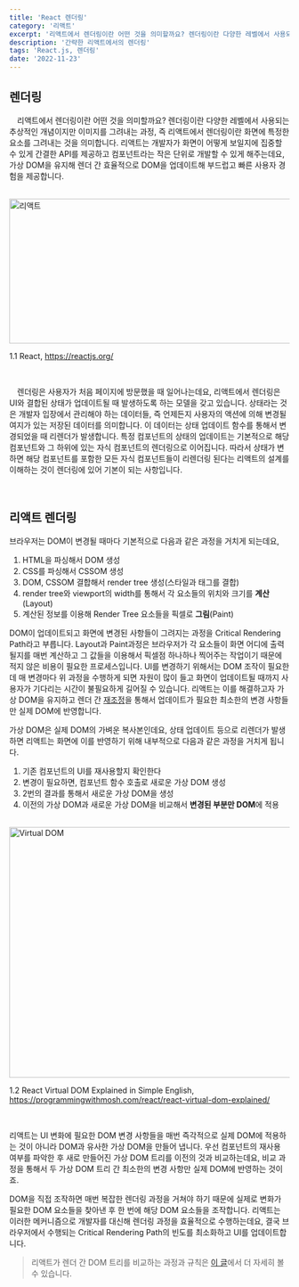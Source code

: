 ```yaml
---
title: 'React 렌더링'
category: '리액트'
excerpt: '리액트에서 렌더링이란 어떤 것을 의미할까요? 렌더링이란 다양한 레벨에서 사용되는 추상적인 개념이지만 이미지를 그려내는 과정, 즉 리액트에서 렌더링이란 화면에 특정한 요소를 그려내는 것을 의미합니다. 리렌더링의 프로세스가 복잡해지거나 빈도가 잦으면 그에 따른 실행 비용이 올라가고 결국 퍼포먼스의 저하로 이어지게 됩니다.'
description: '간략한 리액트에서의 렌더링'
tags: 'React.js, 렌더링'
date: '2022-11-23'
---
```


## 렌더링

&emsp;리액트에서 렌더링이란 어떤 것을 의미할까요? 렌더링이란 다양한 레벨에서 사용되는 추상적인 개념이지만 이미지를 그려내는 과정, 즉 리액트에서 렌더링이란 화면에 특정한 요소를 그려내는 것을 의미합니다. 리액트는 개발자가 화면이 어떻게 보일지에 집중할 수 있게 간결한 API를 제공하고 컴포넌트라는 작은 단위로 개발할 수 있게 해주는데요, 가상 DOM을 유지해 렌더 간 효율적으로 DOM을 업데이트해 부드럽고 빠른 사용자 경험을 제공합니다.

</br>

<img src="/assets/markdown-image/React-렌더링-최적화-1/React_home.png" alt="리액트" width="860" height="260"/>

<span>1.1 React, https://reactjs.org/</span>

</br>

&emsp;렌더링은 사용자가 처음 페이지에 방문했을 때 일어나는데요, 리액트에서 렌더링은 UI와 결합된 상태가 업데이트될 때 발생하도록 하는 모델을 갖고 있습니다. 상태라는 것은 개발자 입장에서 관리해야 하는 데이터들, 즉 언제든지 사용자의 액션에 의해 변경될 여지가 있는 저장된 데이터를 의미합니다. 이 데이터는 상태 업데이트 함수를 통해서 변경되었을 때 리렌더가 발생합니다. 특정 컴포넌트의 상태의 업데이트는 기본적으로 해당 컴포넌트와 그 하위에 있는 자식 컴포넌트의 렌더링으로 이어집니다. 따라서 상태가 변하면 해당 컴포넌트를 포함한 모든 자식 컴포넌트들이 리렌더링 된다는 리액트의 설계를 이해하는 것이 렌더링에 있어 기본이 되는 사항입니다.

</br>

## 리액트 렌더링

브라우저는 DOM이 변경될 때마다 기본적으로 다음과 같은 과정을 거치게 되는데요,

1. HTML을 파싱해서 DOM 생성
2. CSS를 파싱해서 CSSOM 생성
3. DOM, CSSOM 결합해서 render tree 생성(스타일과 태그를 결합)
4. render tree와 viewport의 width를 통해서 각 요소들의 위치와 크기를 **계산**(Layout)
5. 계산된 정보를 이용해 Render Tree 요소들을 픽셀로 **그림**(Paint)

DOM이 업데이트되고 화면에 변경된 사항들이 그려지는 과정을 Critical Rendering Path라고 부릅니다. Layout과 Paint과정은 브라우저가 각 요소들이 화면 어디에 출력될지를 매번 계산하고 그 값들을 이용해서 픽셀점 하나하나 찍어주는 작업이기 때문에 적지 않은 비용이 필요한 프로세스입니다. UI를 변경하기 위해서는 DOM 조작이 필요한데 매 변경마다 위 과정을 수행하게 되면 자원이 많이 들고 화면이 업데이트될 때까지 사용자가 기다리는 시간이 불필요하게 길어질 수 있습니다. 리액트는 이를 해결하고자 가상 DOM을 유지하고 렌더 간 <a href="https://www.moonkorea.dev/React-렌더링-재조정" target="_blank" rel="noopener">재조정</a>을 통해서 업데이트가 필요한 최소한의 변경 사항들만 실제 DOM에 반영합니다.

가상 DOM은 실제 DOM의 가벼운 복사본인데요, 상태 업데이트 등으로 리렌더가 발생하면 리액트는 화면에 이를 반영하기 위해 내부적으로 다음과 같은 과정을 거치게 됩니다.

1. 기존 컴포넌트의 UI를 재사용할지 확인한다
2. 변경이 필요하면, 컴포넌트 함수 호출로 새로운 가상 DOM 생성
3. 2번의 결과를 통해서 새로운 가상 DOM을 생성
4. 이전의 가상 DOM과 새로운 가상 DOM을 비교해서 **변경된 부분만 DOM**에 적용

<br>

<img src="/assets/markdown-image/React-렌더링-최적화-1/VDOM.png" alt="Virtual DOM" width="700" height="450"/>

<span>1.2 React Virtual DOM Explained in Simple English, https://programmingwithmosh.com/react/react-virtual-dom-explained/</span>

<br>

리액트는 UI 변화에 필요한 DOM 변경 사항들을 매번 즉각적으로 실제 DOM에 적용하는 것이 아니라 DOM과 유사한 가상 DOM을 만들어 냅니다. 우선 컴포넌트의 재사용 여부를 파악한 후 새로 만들어진 가상 DOM 트리를 이전의 것과 비교하는데요, 비교 과정을 통해서 두 가상 DOM 트리 간 최소한의 변경 사항만 실제 DOM에 반영하는 것이죠.

DOM을 직접 조작하면 매번 복잡한 렌더링 과정을 거쳐야 하기 때문에 실제로 변화가 필요한 DOM 요소들을 찾아낸 후 한 번에 해당 DOM 요소들을 조작합니다. 리액트는 이러한 메커니즘으로 개발자를 대신해 렌더링 과정을 효율적으로 수행하는데요, 결국 브라우저에서 수행되는 Critical Rendering Path의 빈도를 최소화하고 UI를 업데이트합니다.

> 리액트가 렌더 간 DOM 트리를 비교하는 과정과 규칙은 <a href="https://www.moonkorea.dev/React-렌더링-재조정" target="_blank" rel="noopener">이 글</a>에서 더 자세히 볼 수 있습니다.
